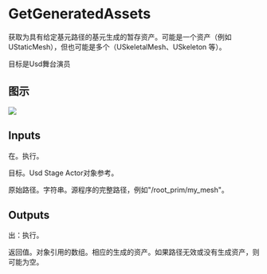 # GetGeneratedAssets

获取为具有给定基元路径的基元生成的暂存资产。可能是一个资产（例如 UStaticMesh），但也可能是多个（USkeletalMesh、USkeleton 等）。

目标是Usd舞台演员

## 图示

![]($-20221218-21210154.png)

## Inputs

在。执行。

目标。Usd Stage Actor对象参考。

原始路径。字符串。源程序的完整路径，例如"/root_prim/my_mesh"。  

## Outputs

出：执行。

返回值。对象引用的数组。相应的生成的资产。如果路径无效或没有生成资产，则可能为空。
